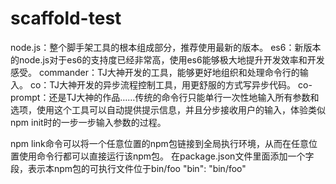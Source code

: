 # scaffold-test
node.js：整个脚手架工具的根本组成部分，推荐使用最新的版本。
es6：新版本的node.js对于es6的支持度已经非常高，使用es6能够极大地提升开发效率和开发感受。
commander：TJ大神开发的工具，能够更好地组织和处理命令行的输入。
co：TJ大神开发的异步流程控制工具，用更舒服的方式写异步代码。
co-prompt：还是TJ大神的作品……传统的命令行只能单行一次性地输入所有参数和选项，使用这个工具可以自动提供提示信息，并且分步接收用户的输入，体验类似npm init时的一步一步输入参数的过程。

npm link命令可以将一个任意位置的npm包链接到全局执行环境，从而在任意位置使用命令行都可以直接运行该npm包。
在package.json文件里面添加一个字段，表示本npm包的可执行文件位于bin/foo
"bin": "bin/foo"
